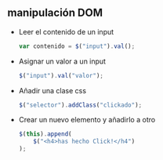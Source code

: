 ## manipulación DOM

- Leer el contenido de un input

    ```javascript
    var contenido = $("input").val();
    ```

- Asignar un valor a un input

    ```javascript
    $("input").val("valor");
    ```

- Añadir una clase css

    ```javascript
    $("selector").addClass("clickado");
    ```

- Crear un nuevo elemento y añadirlo a otro

    ```javascript
    $(this).append(
        $("<h4>has hecho Click!</h4")
    );
    ```
